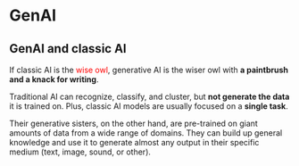 # GenAI

## GenAI and classic AI
If classic AI is the <span style="color:red">wise owl</span>, generative AI is the wiser owl with **a paintbrush and a knack for writing**.

Traditional AI can recognize, classify, and cluster, but **not generate the data** it is trained on. Plus, classic AI models are usually focused on a **single task**. 

Their generative sisters, on the other hand, are pre-trained on giant amounts of data from a wide range of domains. They can build up general knowledge and use it to generate almost any output in their specific medium (text, image, sound, or other).

